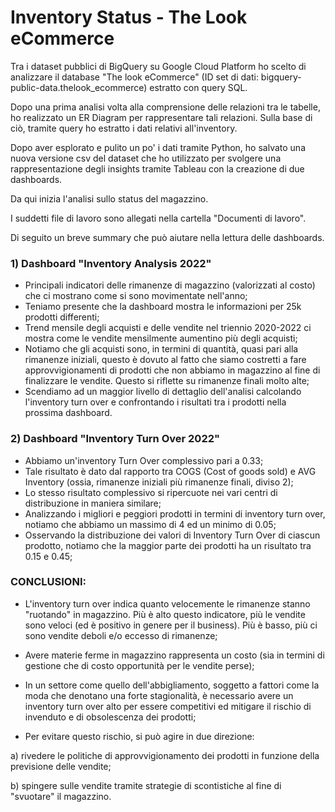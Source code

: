 # Inventory Status - The Look eCommerce

Tra i dataset pubblici di BigQuery su Google Cloud Platform ho scelto di analizzare il database "The look eCommerce" (ID set di dati: bigquery-public-data.thelook_ecommerce) estratto con query SQL.

Dopo una prima analisi volta alla comprensione delle relazioni tra le tabelle, ho realizzato un ER Diagram per rappresentare tali relazioni. Sulla base di ciò, tramite query ho estratto i dati relativi all'inventory.

Dopo aver esplorato e pulito un po' i dati tramite Python, ho salvato una nuova versione csv del dataset che ho utilizzato per svolgere una rappresentazione degli insights tramite Tableau con la creazione di due dashboards.

Da qui inizia l'analisi sullo status del magazzino.

I suddetti file di lavoro sono allegati nella cartella "Documenti di lavoro".

Di seguito un breve summary che può aiutare nella lettura delle dashboards.

### 1) Dashboard "Inventory Analysis 2022"
- Principali indicatori delle rimanenze di magazzino (valorizzati al costo) che ci mostrano come si sono movimentate nell'anno;
- Teniamo presente che la dashboard mostra le informazioni per 25k prodotti differenti;
- Trend mensile degli acquisti e delle vendite nel triennio 2020-2022 ci mostra come le vendite mensilmente aumentino più degli acquisti;
- Notiamo che gli acquisti sono, in termini di quantità, quasi pari alla rimanenze iniziali, questo è dovuto al fatto che siamo costretti a fare approvvigionamenti di prodotti che non abbiamo in magazzino al fine di finalizzare le vendite. Questo si riflette su rimanenze finali molto alte;
- Scendiamo ad un maggior livello di dettaglio dell'analisi calcolando l'inventory turn over e confrontando i risultati tra i prodotti nella prossima dashboard.

### 2) Dashboard "Inventory Turn Over 2022"
- Abbiamo un'inventory Turn Over complessivo pari a 0.33;
- Tale risultato è dato dal rapporto tra COGS (Cost of goods sold) e AVG Inventory (ossia, rimanenze iniziali più rimanenze finali, diviso 2);
- Lo stesso risultato complessivo si ripercuote nei vari centri di distribuzione in maniera similare;
- Analizzando i migliori e peggiori prodotti in termini di inventory turn over, notiamo che abbiamo un massimo di 4 ed un minimo di 0.05;
- Osservando la distribuzione dei valori di Inventory Turn Over di ciascun prodotto, notiamo che la maggior parte dei prodotti ha un risultato tra 0.15 e 0.45;

### CONCLUSIONI:

- L'inventory turn over indica quanto velocemente le rimanenze stanno "ruotando" in magazzino. Più è alto questo indicatore, più le vendite sono veloci (ed è positivo in genere per il business). Più è basso, più ci sono vendite deboli e/o eccesso di rimanenze;

- Avere materie ferme in magazzino rappresenta un costo (sia in termini di gestione che di costo opportunità per le vendite perse);

- In un settore come quello dell'abbigliamento, soggetto a fattori come la moda che denotano una forte stagionalità, è necessario avere un inventory turn over alto per essere competitivi ed mitigare il rischio di invenduto e di obsolescenza dei prodotti;

- Per evitare questo rischio, si può agire in due direzione:

a) rivedere le politiche di approvvigionamento dei prodotti in funzione della previsione delle vendite;

b) spingere sulle vendite tramite strategie di scontistiche al fine di "svuotare" il magazzino.


